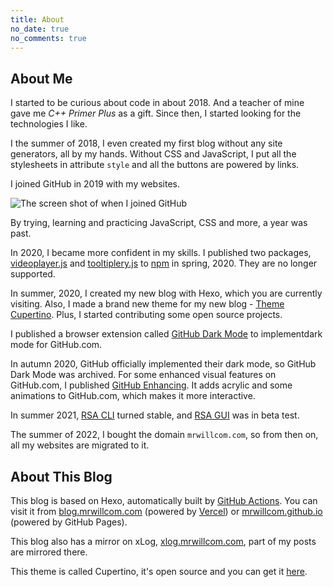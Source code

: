 ```yaml
---
title: About
no_date: true
no_comments: true
---
```


## About Me

I started to be curious about code in about 2018. And a teacher of mine gave me _C++ Primer Plus_ as a gift. Since then, I started looking for the technologies I like.

I the summer of 2018, I even created my first blog without any site generators, all by my hands. Without CSS and JavaScript, I put all the stylesheets in attribute `style` and all the buttons are powered by links.

I joined GitHub in 2019 with my websites.

![The screen shot of when I joined GitHub](/img/000000.png)

By trying, learning and practicing JavaScript, CSS and more, a year was past.

In 2020, I became more confident in my skills. I published two packages, [videoplayer.js](https://www.npmjs.com/package/videoplayer.js) and [tooltiplery.js](https://www.npmjs.com/package/tooltiplery.js) to [npm](https://www.npmjs.com/) in spring, 2020. They are no longer supported.

In summer, 2020, I created my new blog with Hexo, which you are currently visiting. Also, I made a brand new theme for my new blog - [Theme Cupertino](https://github.com/MrWillCom/hexo-theme-cupertino). Plus, I started contributing some open source projects.

I published a browser extension called [GitHub Dark Mode](https://github.com/MrWillCom/github-dark-mode) to implementdark mode for GitHub.com.

In autumn 2020, GitHub officially implemented their dark mode, so GitHub Dark Mode was archived. For some enhanced visual features on GitHub.com, I published [GitHub Enhancing](https://github.com/MrWillCom/github-enhancing). It adds acrylic and some animations to GitHub.com, which makes it more interactive.

In summer 2021, [RSA CLI](https://rsa.js.org/) turned stable, and [RSA GUI](https://github.com/MrWillCom/rsa-gui) was in beta test.

The summer of 2022, I bought the domain `mrwillcom.com`, so from then on, all my websites are migrated to it.

## About This Blog

This blog is based on Hexo, automatically built by [GitHub Actions](https://github.com/MrWillCom/MrWillCom.github.io/blob/master/.github/workflows/blog-builder.yml). You can visit it from [blog.mrwillcom.com](https://blog.mrwillcom.com/) (powered by [Vercel](https://vercel.com/)) or [mrwillcom.github.io](https://mrwillcom.github.io/) (powered by GitHub Pages).

This blog also has a mirror on xLog, [xlog.mrwillcom.com](https://xlog.mrwillcom.com/), part of my posts are mirrored there.

This theme is called Cupertino, it's open source and you can get it [here](https://github.com/MrWillCom/hexo-theme-cupertino).

